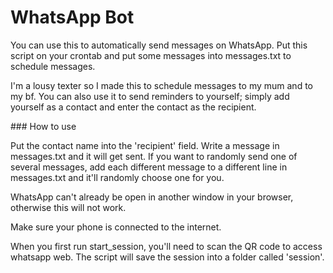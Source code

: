 # WhatsApp Bot

You can use this to automatically send messages on WhatsApp.
Put this script on your crontab and put some messages into messages.txt
to schedule messages.

I'm a lousy texter so I made this to schedule messages to my mum
and to my bf. You can also use it to send reminders to yourself;
simply add yourself as a contact and enter the contact as the recipient.

### How to use

Put the contact name into the 'recipient' field. Write a message in
messages.txt and it will get sent. If you want to randomly send one 
of several messages, add each different message to a different line in
messages.txt and it'll randomly choose one for you.

WhatsApp can't already be open in another window in your browser, otherwise
this will not work.

Make sure your phone is connected to the internet. 

When you first run start_session, you'll need to scan the QR code to
access whatsapp web. The script will save the session into a folder
called 'session'. 
